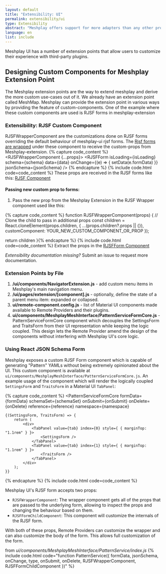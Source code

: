 ```yaml
---
layout: default
title: "Extensibility: UI"
permalink: extensibility/ui
type: Extensibility
abstract: "Meshplay offers support for more adapters than any other project or product in the world. Meshplay UI has a number of extension points that allow users to customize their experience with third-party plugins."
language: en
list: include
---
```


Meshplay UI has a number of extension points that allow users to customize their experience with third-party plugins.

## Designing Custom Components for Meshplay Extension Point

The Meshplay extension points are the way to extend meshplay and derive the more custom use-cases out of it. We already have an extension point called MeshMap.
Meshplay can provide the extension point in various ways by providing the feature of custom-components. One of the example where these custom components are used is RJSF forms in meshplay-extension

### Extensibility: RJSF Custom Component

RJSFWrapperComponent are the customizations done on RJSF forms overriding the default behaviour of meshplay-ui rjsf forms.
The [Rjsf forms are wrapped](https://github.com/meshplay/meshplay/blob/0bc68d1cd0ba80a565afa68bce80899c22db9a2e/ui/components/MeshplayMeshInterface/PatternService/RJSF.js#L66) under these component to receive the custom-props from Meshplay-extension.
{% capture code_content %} <RJSFWrapperComponent {...props}>
<RJSFForm
isLoading={isLoading}
schema={schema}
data={data}
onChange={(e) => {
setData(e.formData)
}}
jsonSchema={jsonSchema}
/>
</RJSFWrapperComponent>{% endcapture %}
{% include code.html code=code_content %}
These props are received in the RJSF forms like this: [RJSF Component](https://github.com/meshplay/meshplay/blob/0bc68d1cd0ba80a565afa68bce80899c22db9a2e/ui/components/MeshplayMeshInterface/PatternService/RJSF.js#L91)

#### Passing new custom prop to forms:

1.  Pass the new prop from the Meshplay Extension in the RJSF Wrapper component used like this:

{% capture code_content %} function RJSFWrapperComponent(props) {
// Clone the child to pass in additional props
const children = React.cloneElement(props.children, {
...(props.children?.props || {}),
customComponent: YOUR_NEW_CUSTOM_COMPONENT_OR_PROP
});

return children
}{% endcapture %}
{% include code.html code=code_content %}
Extract the props in the [RJSFForm Component](https://github.com/meshplay/meshplay/blob/0bc68d1cd0ba80a565afa68bce80899c22db9a2e/ui/components/MeshplayMeshInterface/PatternService/RJSF.js#L91)

_Extensibility documentation missing?_
Submit an issue to request more documentation.

### Extension Points by File

1. **/ui/components/NavigatorExtension.js** - add custom menu items in Meshplay's main navigation menu.
1. **/ui/pages/extension/[component].js** - optionally, define the state of a parent menu item: expanded or collapsed.
1. **ui/remote-component.config.js** - list of Material UI components made available to Remote Providers and their plugins.
1. **ui/components/MeshplayMeshInterface/PatternServiceFormCore.js** - PatternServiceFormCore component which decouples the SettingsForm and TraitsForm from their UI representation while keeping the logic coupled. This design lets the Remote Provider amend the design of the components without interfering with Meshplay UI's core logic.

### Using React JSON Schema Form

Meshplay exposes a custom RJSF Form component which is capable of generating "Pattern" YAMLs without being extremely opinionated about the UI. This custom component is available at `ui/components/MeshplayMeshInterface/PatternServiceFormCore.js`. An example usage of the component which will render the logically coupled `SettingsForm` and `TraitsForm` in a Material UI `TabPanel`:

{% capture code_content %} <PatternServiceFormCore
formData={formData}
schemaSet={schemaSet}
onSubmit={onSubmit}
onDelete={onDelete}
reference={reference}
namespace={namespace}

>

    {(SettingsForm, TraitsForm) => {
    	return (
    		<div>
    			<TabPanel value={tab} index={0} style={ { marginTop: "1.1rem" } }>
    				<SettingsForm />
    			</TabPanel>
    			<TabPanel value={tab} index={1} style={ { marginTop: "1.1rem" } }>
    				<TraitsForm />
    			</TabPanel>
    		</div>
    	);
    }}

</PatternServiceFormCore>{% endcapture %}
{% include code.html code=code_content %}

Meshplay UI's RJSF form accepts two props:

- `RJSFWrapperComponent`: The wrapper component gets all of the props that are passed to the underlying form, allowing to inspect the props and changing the behaviour based on them.
- `RJSFFormChildComponent`: This component will customize the internals of the RJSF form.

With both of these props, Remote Providers can customize the wrapper and can also customize the body of the form. This allows full customization of the form.

from _ui/components/MeshplayMeshInterface/PatternService/index.js_
{% include code.html code="function PatternService({ formData, jsonSchema, onChange, type, onSubmit, onDelete, RJSFWrapperComponent, RJSFFormChildComponent })" %}

